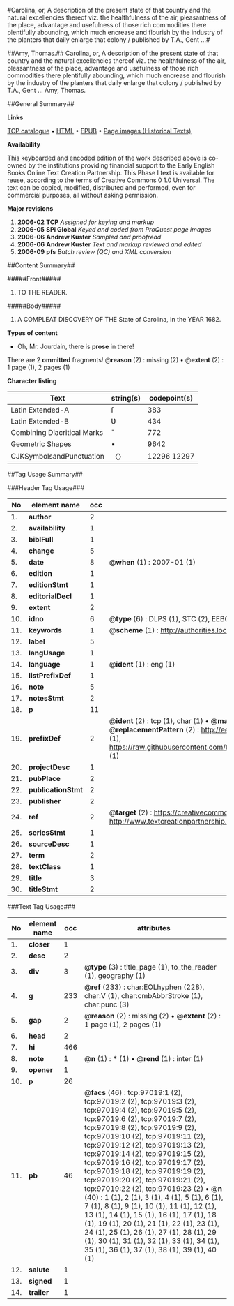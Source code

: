 #Carolina, or, A description of the present state of that country and the natural excellencies thereof viz. the healthfulness of the air, pleasantness of the place, advantage and usefulness of those rich commodities there plentifully abounding, which much encrease and flourish by the industry of the planters that daily enlarge that colony / published by T.A., Gent ...#

##Amy, Thomas.##
Carolina, or, A description of the present state of that country and the natural excellencies thereof viz. the healthfulness of the air, pleasantness of the place, advantage and usefulness of those rich commodities there plentifully abounding, which much encrease and flourish by the industry of the planters that daily enlarge that colony / published by T.A., Gent ...
Amy, Thomas.

##General Summary##

**Links**

[TCP catalogue](http://www.ota.ox.ac.uk/tcp/)  • 
[HTML](http://tei.it.ox.ac.uk/tcp/Texts-HTML/free/A25/A25996.html)  • 
[EPUB](http://tei.it.ox.ac.uk/tcp/Texts-EPUB/free/A25/A25996.epub) • 
[Page images (Historical Texts)](https://data.historicaltexts.jisc.ac.uk/view?pubId=eebo-13060413e&pageId=eebo-13060413e-97019-1)

**Availability**

This keyboarded and encoded edition of the
	       work described above is co-owned by the institutions
	       providing financial support to the Early English Books
	       Online Text Creation Partnership. This Phase I text is
	       available for reuse, according to the terms of Creative
	       Commons 0 1.0 Universal. The text can be copied,
	       modified, distributed and performed, even for
	       commercial purposes, all without asking permission.

**Major revisions**

1. __2006-02__ __TCP__ *Assigned for keying and markup*
1. __2006-05__ __SPi Global__ *Keyed and coded from ProQuest page images*
1. __2006-06__ __Andrew Kuster__ *Sampled and proofread*
1. __2006-06__ __Andrew Kuster__ *Text and markup reviewed and edited*
1. __2006-09__ __pfs__ *Batch review (QC) and XML conversion*

##Content Summary##

#####Front#####

1. TO THE READER.

#####Body#####

1. A COMPLEAT DISCOVERY OF THE State of Carolina, In the YEAR 1682.

**Types of content**

  * Oh, Mr. Jourdain, there is **prose** in there!

There are 2 **ommitted** fragments! 
 @__reason__ (2) : missing (2)  •  @__extent__ (2) : 1 page (1), 2 pages (1)

**Character listing**


|Text|string(s)|codepoint(s)|
|---|---|---|
|Latin Extended-A|ſ|383|
|Latin Extended-B|Ʋ|434|
|Combining             Diacritical Marks|̄|772|
|Geometric Shapes|▪|9642|
|CJKSymbolsandPunctuation|〈〉|12296 12297|

##Tag Usage Summary##

###Header Tag Usage###

|No|element name|occ|attributes|
|---|---|---|---|
|1.|__author__|2||
|2.|__availability__|1||
|3.|__biblFull__|1||
|4.|__change__|5||
|5.|__date__|8| @__when__ (1) : 2007-01 (1)|
|6.|__edition__|1||
|7.|__editionStmt__|1||
|8.|__editorialDecl__|1||
|9.|__extent__|2||
|10.|__idno__|6| @__type__ (6) : DLPS (1), STC (2), EEBO-CITATION (1), OCLC (1), VID (1)|
|11.|__keywords__|1| @__scheme__ (1) : http://authorities.loc.gov/ (1)|
|12.|__label__|5||
|13.|__langUsage__|1||
|14.|__language__|1| @__ident__ (1) : eng (1)|
|15.|__listPrefixDef__|1||
|16.|__note__|5||
|17.|__notesStmt__|2||
|18.|__p__|11||
|19.|__prefixDef__|2| @__ident__ (2) : tcp (1), char (1)  •  @__matchPattern__ (2) : ([0-9\-]+):([0-9IVX]+) (1), (.+) (1)  •  @__replacementPattern__ (2) : http://eebo.chadwyck.com/downloadtiff?vid=$1&page=$2 (1), https://raw.githubusercontent.com/textcreationpartnership/Texts/master/tcpchars.xml#$1 (1)|
|20.|__projectDesc__|1||
|21.|__pubPlace__|2||
|22.|__publicationStmt__|2||
|23.|__publisher__|2||
|24.|__ref__|2| @__target__ (2) : https://creativecommons.org/publicdomain/zero/1.0/ (1), http://www.textcreationpartnership.org/docs/. (1)|
|25.|__seriesStmt__|1||
|26.|__sourceDesc__|1||
|27.|__term__|2||
|28.|__textClass__|1||
|29.|__title__|3||
|30.|__titleStmt__|2||


###Text Tag Usage###

|No|element name|occ|attributes|
|---|---|---|---|
|1.|__closer__|1||
|2.|__desc__|2||
|3.|__div__|3| @__type__ (3) : title_page (1), to_the_reader (1), geography (1)|
|4.|__g__|233| @__ref__ (233) : char:EOLhyphen (228), char:V (1), char:cmbAbbrStroke (1), char:punc (3)|
|5.|__gap__|2| @__reason__ (2) : missing (2)  •  @__extent__ (2) : 1 page (1), 2 pages (1)|
|6.|__head__|2||
|7.|__hi__|466||
|8.|__note__|1| @__n__ (1) : * (1)  •  @__rend__ (1) : inter (1)|
|9.|__opener__|1||
|10.|__p__|26||
|11.|__pb__|46| @__facs__ (46) : tcp:97019:1 (2), tcp:97019:2 (2), tcp:97019:3 (2), tcp:97019:4 (2), tcp:97019:5 (2), tcp:97019:6 (2), tcp:97019:7 (2), tcp:97019:8 (2), tcp:97019:9 (2), tcp:97019:10 (2), tcp:97019:11 (2), tcp:97019:12 (2), tcp:97019:13 (2), tcp:97019:14 (2), tcp:97019:15 (2), tcp:97019:16 (2), tcp:97019:17 (2), tcp:97019:18 (2), tcp:97019:19 (2), tcp:97019:20 (2), tcp:97019:21 (2), tcp:97019:22 (2), tcp:97019:23 (2)  •  @__n__ (40) : 1 (1), 2 (1), 3 (1), 4 (1), 5 (1), 6 (1), 7 (1), 8 (1), 9 (1), 10 (1), 11 (1), 12 (1), 13 (1), 14 (1), 15 (1), 16 (1), 17 (1), 18 (1), 19 (1), 20 (1), 21 (1), 22 (1), 23 (1), 24 (1), 25 (1), 26 (1), 27 (1), 28 (1), 29 (1), 30 (1), 31 (1), 32 (1), 33 (1), 34 (1), 35 (1), 36 (1), 37 (1), 38 (1), 39 (1), 40 (1)|
|12.|__salute__|1||
|13.|__signed__|1||
|14.|__trailer__|1||
